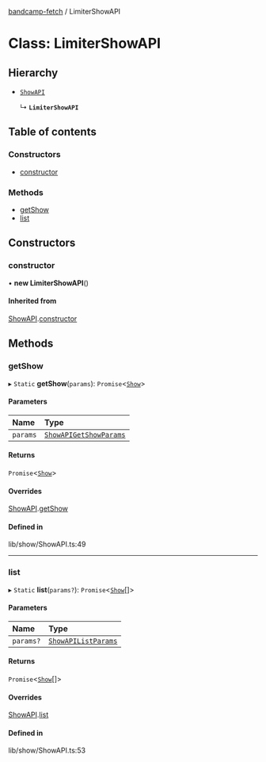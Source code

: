 [bandcamp-fetch](../README.md) / LimiterShowAPI

# Class: LimiterShowAPI

## Hierarchy

- [`ShowAPI`](ShowAPI.md)

  ↳ **`LimiterShowAPI`**

## Table of contents

### Constructors

- [constructor](LimiterShowAPI.md#constructor)

### Methods

- [getShow](LimiterShowAPI.md#getshow)
- [list](LimiterShowAPI.md#list)

## Constructors

### constructor

• **new LimiterShowAPI**()

#### Inherited from

[ShowAPI](ShowAPI.md).[constructor](ShowAPI.md#constructor)

## Methods

### getShow

▸ `Static` **getShow**(`params`): `Promise`<[`Show`](../interfaces/Show.md)\>

#### Parameters

| Name | Type |
| :------ | :------ |
| `params` | [`ShowAPIGetShowParams`](../interfaces/ShowAPIGetShowParams.md) |

#### Returns

`Promise`<[`Show`](../interfaces/Show.md)\>

#### Overrides

[ShowAPI](ShowAPI.md).[getShow](ShowAPI.md#getshow)

#### Defined in

lib/show/ShowAPI.ts:49

___

### list

▸ `Static` **list**(`params?`): `Promise`<[`Show`](../interfaces/Show.md)[]\>

#### Parameters

| Name | Type |
| :------ | :------ |
| `params?` | [`ShowAPIListParams`](../interfaces/ShowAPIListParams.md) |

#### Returns

`Promise`<[`Show`](../interfaces/Show.md)[]\>

#### Overrides

[ShowAPI](ShowAPI.md).[list](ShowAPI.md#list)

#### Defined in

lib/show/ShowAPI.ts:53
